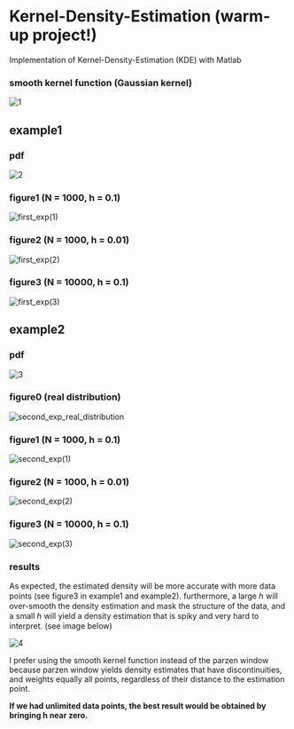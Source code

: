 # Kernel-Density-Estimation (warm-up project!)
Implementation of Kernel-Density-Estimation (KDE) with Matlab

### smooth kernel function (Gaussian kernel)
![1](https://user-images.githubusercontent.com/85555218/121732801-e90bb400-cb07-11eb-8fa3-e73f0dc976f8.png)

## example1
### pdf
![2](https://user-images.githubusercontent.com/85555218/121733438-bd3cfe00-cb08-11eb-8204-412a0be044c8.png)
### figure1 (N = 1000, h = 0.1)
![first_exp(1)](https://user-images.githubusercontent.com/85555218/121733678-0725e400-cb09-11eb-8b0f-1ff3635a78d1.jpg)
### figure2 (N = 1000, h = 0.01)
![first_exp(2)](https://user-images.githubusercontent.com/85555218/121733723-15740000-cb09-11eb-801b-32d5e8fe6801.jpg)
### figure3 (N = 10000, h = 0.1)
![first_exp(3)](https://user-images.githubusercontent.com/85555218/121733729-186ef080-cb09-11eb-92b3-5475bbca5678.jpg)

## example2
### pdf
![3](https://user-images.githubusercontent.com/85555218/121733845-42281780-cb09-11eb-8feb-ef881ca1eb34.png)
### figure0 (real distribution)
![second_exp_real_distribution](https://user-images.githubusercontent.com/85555218/121733939-5d932280-cb09-11eb-9ff4-56bec59e0cf9.jpg)
### figure1 (N = 1000, h = 0.1)
![second_exp(1)](https://user-images.githubusercontent.com/85555218/121733953-6126a980-cb09-11eb-96c8-2a6706f322b7.jpg)
### figure2 (N = 1000, h = 0.01)
![second_exp(2)](https://user-images.githubusercontent.com/85555218/121733972-671c8a80-cb09-11eb-8bd8-c43bee9ce935.jpg)
### figure3 (N = 10000, h = 0.1)
![second_exp(3)](https://user-images.githubusercontent.com/85555218/121733982-6ab01180-cb09-11eb-8256-eda66b0356f6.jpg)

### results
As expected, the estimated density will be more accurate with more data points (see figure3 in example1 and example2). furthermore, a large ℎ will over-smooth the density estimation and mask the structure of the data, and a small ℎ will yield a density estimation that is spiky and very hard to interpret. (see image below)

![4](https://user-images.githubusercontent.com/85555218/121736530-ed869b80-cb0c-11eb-8652-a62a924ebbf6.png)

I prefer using the smooth kernel function instead of the parzen window because parzen window yields density estimates that have discontinuities, and weights equally all points, regardless of their distance to the estimation point.

**If we had unlimited data points, the best result would be obtained by bringing h near zero.**
